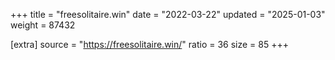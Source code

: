 +++
title = "freesolitaire.win"
date = "2022-03-22"
updated = "2025-01-03"
weight = 87432

[extra]
source = "https://freesolitaire.win/"
ratio = 36
size = 85
+++
